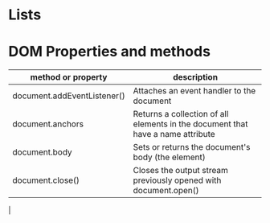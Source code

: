 # Lists

# DOM Properties and methods

| method or property | description |
|--------------------|-------------|
| document.addEventListener()	| Attaches an event handler to the document |
| document.anchors	| Returns a collection of all <a> elements in the document that have a name attribute |
| document.body	| Sets or returns the document's body (the <body> element) |
| document.close()	| Closes the output stream previously opened with document.open() |
|
